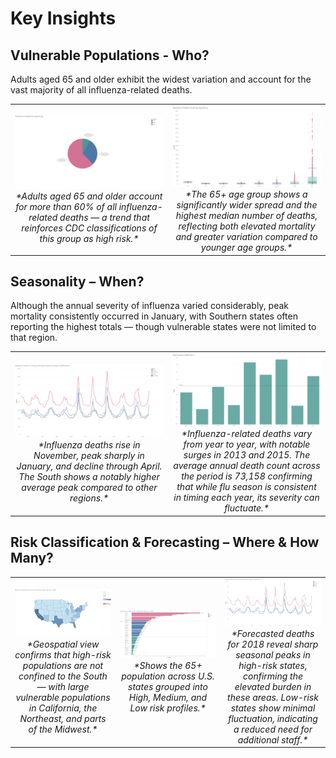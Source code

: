 # Key Insights


## Vulnerable Populations - Who?
Adults aged 65 and older exhibit the widest variation and account for the vast majority of all influenza-related deaths.

<table>
<tr>
<td align="center" width="33%">
  <img src="visuals/pie-deaths-agepng.png" width="325"><br>
  <em>*Adults aged 65 and older account for more than 60% of all influenza-related deaths — a trend that reinforces CDC classifications of this group as high risk.*</em>
</td>
<td align="center" width="33%">
  <img src="visuals/box-age-group.png" width="325"><br>
  <em>*The 65+ age group shows a significantly wider spread and the highest median number of deaths, reflecting both elevated mortality and greater variation compared to younger age groups.*</em>
</td>
</tr>
</table>


## Seasonality – When?
Although the annual severity of influenza varied considerably, peak mortality consistently occurred in January, with Southern states often reporting the highest totals — though vulnerable states were not limited to that region.

<table>
<tr>
<td align="center" width="50%">
    <img src="visuals/line-region-yearly.png" width="325"><br>
    <em>*Influenza deaths rise in November, peak sharply in January, and decline through April. The South shows a notably higher average peak compared to other regions.*</em>
</td>
<td align="center" width="50%">
    <img src="visuals/bar-deaths-year.png" width="325"><br>
    <em>*Influenza-related deaths vary from year to year, with notable surges in 2013 and 2015. The average annual death count across the period is 73,158 confirming that while flu season is consistent in timing each year, its severity can fluctuate.*</em>
</td>
</tr>
</table>


## Risk Classification & Forecasting – Where & How Many?


<table>
<tr>
<td align="center" width="33%">
  <img src="visuals/map-vulnerable.png" width="250"><br>
  <em>*Geospatial view confirms that high-risk populations are not confined to the South — with large vulnerable populations in California, the Northeast, and parts of the Midwest.*</em>
</td>
<td align="center" width="33%">
  <img src="visuals/bar-risk-population.png" width="250"><br>
  <em>*Shows the 65+ population across U.S. states grouped into High, Medium, and Low risk profiles.*</em>
</td>
<td align="center" width="33%">
  <img src="visuals/line-region-yearly.png" width="250"><br>
  <em>*Forecasted deaths for 2018 reveal sharp seasonal peaks in high-risk states, confirming the elevated burden in these areas. Low-risk states show minimal fluctuation, indicating a reduced need for additional staff.*</em>
</td>
</tr>
</table>